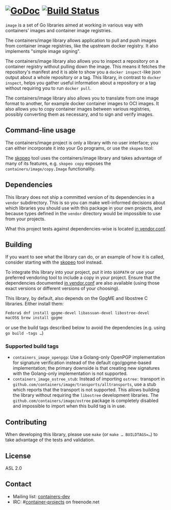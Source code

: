 [![GoDoc](https://godoc.org/github.com/containers/image?status.svg)](https://godoc.org/github.com/containers/image) [![Build Status](https://travis-ci.org/containers/image.svg?branch=master)](https://travis-ci.org/containers/image)
=

`image` is a set of Go libraries aimed at working in various way with
containers' images and container image registries.

The containers/image library allows application to pull and push images from
container image registries, like the upstream docker registry. It also
implements "simple image signing".

The containers/image library also allows you to inspect a repository on a
container registry without pulling down the image. This means it fetches the
repository's manifest and it is able to show you a `docker inspect`-like json
output about a whole repository or a tag. This library, in contrast to `docker
inspect`, helps you gather useful information about a repository or a tag
without requiring you to run `docker pull`.

The containers/image library also allows you to translate from one image format
to another, for example docker container images to OCI images. It also allows
you to copy container images between various registries, possibly converting
them as necessary, and to sign and verify images.

## Command-line usage

The containers/image project is only a library with no user interface;
you can either incorporate it into your Go programs, or use the `skopeo` tool:

The [skopeo](https://github.com/projectatomic/skopeo) tool uses the
containers/image library and takes advantage of many of its features,
e.g. `skopeo copy` exposes the `containers/image/copy.Image` functionality.

## Dependencies

This library does not ship a committed version of its dependencies in a `vendor`
subdirectory.  This is so you can make well-informed decisions about which
libraries you should use with this package in your own projects, and because
types defined in the `vendor` directory would be impossible to use from your projects.

What this project tests against dependencies-wise is located
[in vendor.conf](https://github.com/containers/image/blob/master/vendor.conf).

## Building

If you want to see what the library can do, or an example of how it is called,
consider starting with the [skopeo](https://github.com/projectatomic/skopeo) tool
instead.

To integrate this library into your project, put it into `$GOPATH` or use
your preferred vendoring tool to include a copy in your project.
Ensure that the dependencies documented [in vendor.conf](https://github.com/containers/image/blob/master/vendor.conf)
are also available
(using those exact versions or different versions of your choosing).

This library, by default, also depends on the GpgME and libostree C libraries. Either install them:
```sh
Fedora$ dnf install gpgme-devel libassuan-devel libostree-devel
macOS$ brew install gpgme
```
or use the build tags described below to avoid the dependencies (e.g. using `go build -tags …`)

### Supported build tags

- `containers_image_openpgp`: Use a Golang-only OpenPGP implementation for signature verification instead of the default cgo/gpgme-based implementation;
the primary downside is that creating new signatures with the Golang-only implementation is not supported.
- `containers_image_ostree_stub`: Instead of importing `ostree:` transport in `github.com/containers/image/transports/alltransports`, use a stub which reports that the transport is not supported. This allows building the library without requiring the `libostree` development libraries. The `github.com/containers/image/ostree` package is completely disabled
and impossible to import when this build tag is in use.

## Contributing

When developing this library, please use `make` (or `make … BUILDTAGS=…`) to take advantage of the tests and validation.

## License

ASL 2.0

## Contact

- Mailing list: [containers-dev](https://groups.google.com/forum/?hl=en#!forum/containers-dev)
- IRC: #[container-projects](irc://irc.freenode.net:6667/#container-projects) on freenode.net
